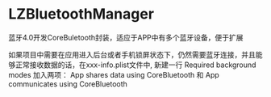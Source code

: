 # LZBluetoothManager
蓝牙4.0开发CoreBuletooth封装，适应于APP中有多个蓝牙设备，便于扩展

如果项目中需要在应用进入后台或者手机锁屏状态下，仍然需要蓝牙连接，并且能够正常接收数据的话，在xxx-info.plist文件中, 新建一行  Required background modes 加入两项：
    App shares data using CoreBluetooth 和
    App communicates using CoreBluetooth


